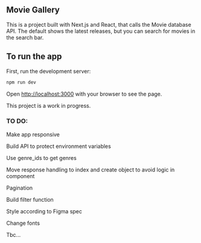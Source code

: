 ## Movie Gallery
This is a project built with Next.js and React, that calls the Movie database API. The default shows the latest releases, but you can search for movies in the search bar.

## To run the app

First, run the development server:

```bash
npm run dev
```

Open [http://localhost:3000](http://localhost:3000) with your browser to see the page.


This project is a work in progress. 

### TO DO: 
Make app responsive

Build API to protect environment variables

Use genre_ids to get genres

Move response handling to index and create object to avoid logic in component

Pagination

Build filter function

Style according to Figma spec

Change fonts

Tbc...




